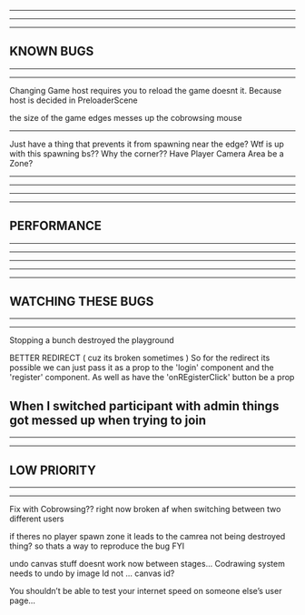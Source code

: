 --------------------------------------------------------------------------------------
--------------------------------------------------------------------------------------
--------------------------------------------------------------------------------------
KNOWN BUGS
--------------------------------------------------------------------------------------
--------------------------------------------------------------------------------------
--------------------------------------------------------------------------------------

Changing Game host requires you to reload the game doesnt it. Because host is decided in PreloaderScene

the size of the game edges messes up the cobrowsing mouse

---

Just have a thing that prevents it from spawning near the edge?
Wtf is up with this spawning bs?? Why the corner??
Have Player Camera Area be a Zone?

---

--------------------------------------------------------------------------------------
--------------------------------------------------------------------------------------
--------------------------------------------------------------------------------------
PERFORMANCE
--------------------------------------------------------------------------------------
--------------------------------------------------------------------------------------
--------------------------------------------------------------------------------------

--------------------------------------------------------------------------------------
--------------------------------------------------------------------------------------
--------------------------------------------------------------------------------------
WATCHING THESE BUGS
--------------------------------------------------------------------------------------
--------------------------------------------------------------------------------------
--------------------------------------------------------------------------------------

Stopping a bunch destroyed the playground

BETTER REDIRECT ( cuz its broken sometimes )
  So for the redirect its possible we can just pass it as a prop to the 'login' component and the 'register' component. As well as have the 'onREgisterClick' button be a prop

When I switched participant with admin things got messed up when trying to join
--------------------------------------------------------------------------------------
--------------------------------------------------------------------------------------
--------------------------------------------------------------------------------------
LOW PRIORITY
--------------------------------------------------------------------------------------
--------------------------------------------------------------------------------------
--------------------------------------------------------------------------------------

Fix with Cobrowsing?? right now broken af when switching between two different users

if theres no player spawn zone it leads to the camrea not being destroyed thing? so thats a way to reproduce the bug FYI

undo canvas stuff doesnt work now between stages... Codrawing system needs to undo by image Id not ... canvas id?

You shouldn’t be able to test your internet speed on someone else’s user page…